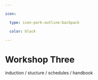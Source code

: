 ```yaml
---

icon: 

  type: icon-park-outline:backpack

  color: black

---
```


# Workshop Three

induction / stucture / schedules / handbook